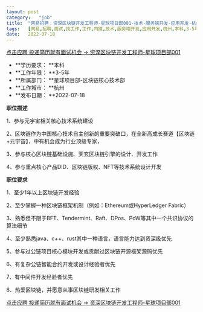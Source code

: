 ```yaml
---
layout:	post
category:	"job"
title:	"网易招聘：资深区块链开发工程师-星球项目部001-技术-服务端开发-应用开发-杭州本科3-5年"
tags:	[网易,招聘,面试,找工作,工作,内推,技术,服务端开发,应用开发,杭州,本科,3-5年]
date:	2022-07-18
---
```


[点击应聘 投递简历就有面试机会 ->  资深区块链开发工程师-星球项目部001](http://mobile.bole.netease.com/bole/boleDetail?id=10690&employeeId=346f03c3cda5f04c&key=all)



- **学历要求： **本科
- **工作年限： **3-5年
- **所属部门： **星球项目部-区块链核心技术部
- **工作城市： **杭州
- **发布日期： **2022-07-18



**职位描述**

1、参与元宇宙相关核心技术系统建设

2、区块链作为中国核心技术自主创新的重要突破口，在全新高成长赛道【区块链+元宇宙】，中有机会成为行业顶级专家，

3、参与核心区块链基础设施、天玄区块链引擎的设计、开发工作

4、参与重点核心产品DID、区块链版权、NFT等技术系统设计开发



**职位要求**

1、至少1年以上区块链开发经验

2、至少掌握一种区块链框架机制（例如：Ethereum或HyperLedger Fabric）

3、熟悉但不限于BFT、Tendermint、Raft、DPos、PoW等其中一个共识协议的算法细节

4、至少熟悉java、c++、rust其中一种语言，语言能力达到资深级优先

5、参与过公链项目核心模块开发或贡献过区块链开源框架源码优先

6、有复杂公链智能合约开发或设计经验者优先

7、有中间件开发经验者优先

8、热爱区块链，并愿意从事区块链研发相关工作



[点击应聘 投递简历就有面试机会 ->  资深区块链开发工程师-星球项目部001](http://mobile.bole.netease.com/bole/boleDetail?id=10690&employeeId=346f03c3cda5f04c&key=all)